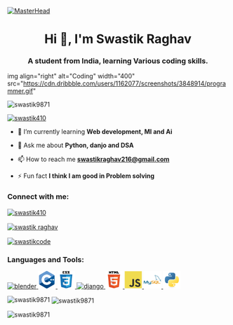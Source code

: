 [![MasterHead](https://1.bp.blogspot.com/-7A4WynwLsMw/XbBpCXG8fHI/AAAAAAAAMt4/uOa1bpLskYgrwGbllhSu2SDj_Mig8SXJQCLcBGAsYHQ/s1600/2000_600px.gif)](https://rishavchanda.io)

<h1 align="center">Hi 👋, I'm Swastik Raghav</h1>

<h3 align="center">A student from India, learning Various coding skills.</h3>

img align="right" alt="Coding" width="400" src="https://cdn.dribbble.com/users/1162077/screenshots/3848914/programmer.gif"



<p align="left"> <img src="https://komarev.com/ghpvc/?username=swastik9871&label=Profile%20views&color=0e75b6&style=flat" alt="swastik9871" /> </p>



<p align="left"> <a href="https://twitter.com/swastik410" target="blank"><img src="https://img.shields.io/twitter/follow/swastik410?logo=twitter&style=for-the-badge" alt="swastik410" /></a> </p>



- 🌱 I’m currently learning **Web development, Ml and Ai**



- 💬 Ask me about **Python, danjo and DSA**



- 📫 How to reach me **swastikraghav216@gmail.com**



- ⚡ Fun fact **I think I am good in Problem solving**



<h3 align="left">Connect with me:</h3>

<p align="left">

<a href="https://twitter.com/swastik410" target="blank"><img align="center" src="https://raw.githubusercontent.com/rahuldkjain/github-profile-readme-generator/master/src/images/icons/Social/twitter.svg" alt="swastik410" height="30" width="40" /></a>

<a href="https://linkedin.com/in/swastik raghav" target="blank"><img align="center" src="https://raw.githubusercontent.com/rahuldkjain/github-profile-readme-generator/master/src/images/icons/Social/linked-in-alt.svg" alt="swastik raghav" height="30" width="40" /></a>

<a href="https://www.youtube.com/c/swastikcode" target="blank"><img align="center" src="https://raw.githubusercontent.com/rahuldkjain/github-profile-readme-generator/master/src/images/icons/Social/youtube.svg" alt="swastikcode" height="30" width="40" /></a>

</p>



<h3 align="left">Languages and Tools:</h3>

<p align="left"> <a href="https://www.blender.org/" target="_blank" rel="noreferrer"> <img src="https://download.blender.org/branding/community/blender_community_badge_white.svg" alt="blender" width="40" height="40"/> </a> <a href="https://www.w3schools.com/cpp/" target="_blank" rel="noreferrer"> <img src="https://raw.githubusercontent.com/devicons/devicon/master/icons/cplusplus/cplusplus-original.svg" alt="cplusplus" width="40" height="40"/> </a> <a href="https://www.w3schools.com/css/" target="_blank" rel="noreferrer"> <img src="https://raw.githubusercontent.com/devicons/devicon/master/icons/css3/css3-original-wordmark.svg" alt="css3" width="40" height="40"/> </a> <a href="https://www.djangoproject.com/" target="_blank" rel="noreferrer"> <img src="https://cdn.worldvectorlogo.com/logos/django.svg" alt="django" width="40" height="40"/> </a> <a href="https://www.w3.org/html/" target="_blank" rel="noreferrer"> <img src="https://raw.githubusercontent.com/devicons/devicon/master/icons/html5/html5-original-wordmark.svg" alt="html5" width="40" height="40"/> </a> <a href="https://developer.mozilla.org/en-US/docs/Web/JavaScript" target="_blank" rel="noreferrer"> <img src="https://raw.githubusercontent.com/devicons/devicon/master/icons/javascript/javascript-original.svg" alt="javascript" width="40" height="40"/> </a> <a href="https://www.mysql.com/" target="_blank" rel="noreferrer"> <img src="https://raw.githubusercontent.com/devicons/devicon/master/icons/mysql/mysql-original-wordmark.svg" alt="mysql" width="40" height="40"/> </a> <a href="https://www.python.org" target="_blank" rel="noreferrer"> <img src="https://raw.githubusercontent.com/devicons/devicon/master/icons/python/python-original.svg" alt="python" width="40" height="40"/> </a> </p>



<p><img align="left" src="https://github-readme-stats.vercel.app/api/top-langs?username=swastik9871&show_icons=true&locale=en&layout=compact" alt="swastik9871" /></p>



<p>&nbsp;<img align="center" src="https://github-readme-stats.vercel.app/api?username=swastik9871&show_icons=true&locale=en" alt="swastik9871" /></p>



<p><img align="center" src="https://github-readme-streak-stats.herokuapp.com/?user=swastik9871&" alt="swastik9871" /></p
